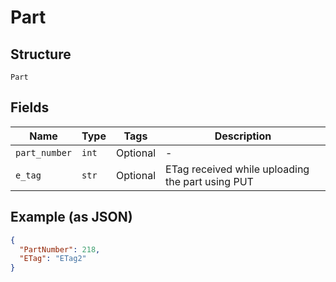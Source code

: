 
# Part

## Structure

`Part`

## Fields

| Name | Type | Tags | Description |
|  --- | --- | --- | --- |
| `part_number` | `int` | Optional | - |
| `e_tag` | `str` | Optional | ETag received while uploading the part using PUT |

## Example (as JSON)

```json
{
  "PartNumber": 218,
  "ETag": "ETag2"
}
```


